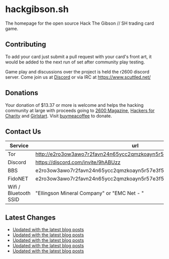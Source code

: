 # hackgibson.sh
The homepage for the open source Hack The Gibson // SH trading card game.


## Contributing

To add your card just submit a pull request with your card's front art, it would be added to the next run of set after community play testing.

Game play and discussions over the project is held the r2600 discord server. Come join us at [Discord](https://discord.com/invite/9hABUzz) or via IRC at https://www.scuttled.net/


## Donations

Your donation of $13.37 or more is welcome and helps the hacking community at large with proceeds going to [2600 Magazine](https://2600.com/), [Hackers for Charity](https://hackersforcharity.org) and [Girlstart](https://girlstart.org).  Visit [buymeacoffee](https://www.buymeacoffee.com/hackgibson.sh) to donate.


## Contact Us

Service | url
-|-
Tor | http://e2ro3ow3awo7r2favn24n65ycc2qmzkoayn5r57e3f56nvjwdcgg32ad.onion
Discord | https://discord.com/invite/9hABUzz
BBS | e2ro3ow3awo7r2favn24n65ycc2qmzkoayn5r57e3f56nvjwdcgg32ad.onion:23
FidoNET | e2ro3ow3awo7r2favn24n65ycc2qmzkoayn5r57e3f56nvjwdcgg32ad.onion:24554
Wifi / Bluetooth SSID | "Ellingson Mineral Company" or "EMC Net - <fidonet address>"

## Latest Changes
<!-- BLOG-POST-LIST:START -->
- [Updated with the latest blog posts](https://github.com/DFW2600/hackgibson.sh/commit/23390f60bff4c3888b8d63c63de9a92968394b63)
- [Updated with the latest blog posts](https://github.com/DFW2600/hackgibson.sh/commit/11d461506742917e4eb6be2d8b120cecb3c82ee5)
- [Updated with the latest blog posts](https://github.com/DFW2600/hackgibson.sh/commit/76426d936fd1f11d6d8eb0c13c0265fc05df2d5e)
- [Updated with the latest blog posts](https://github.com/DFW2600/hackgibson.sh/commit/984f1279baad1740ed1f17158acb6ed96d0866c7)
- [Updated with the latest blog posts](https://github.com/DFW2600/hackgibson.sh/commit/51d38ba393348e903d7964a8f71c984fbd329b7e)
<!-- BLOG-POST-LIST:END -->
